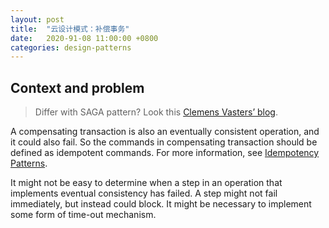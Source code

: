 ```yaml
---
layout: post
title:  "云设计模式：补偿事务"
date:   2020-91-08 11:00:00 +0800
categories: design-patterns
---
```


## Context and problem

> Differ with SAGA pattern? Look this [Clemens Vasters’ blog](https://vasters.com/clemensv/2012/09/01/Sagas.aspx).

A compensating transaction is also an eventually consistent operation, and it could also fail. So the commands in compensating transaction should be defined as idempotent commands. For more information, see [Idempotency Patterns](https://blog.jonathanoliver.com/idempotency-patterns/).

It might not be easy to determine when a step in an operation that implements eventual consistency has failed. A step might not fail immediately, but instead could block. It might be necessary to implement some form of time-out mechanism.
